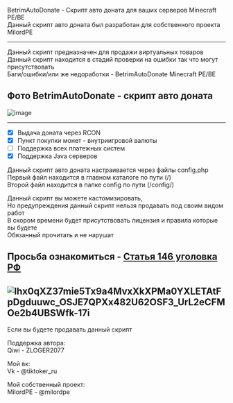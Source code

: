 BetrimAutoDonate - Скрипт авто доната для ваших серверов Minecraft PE/BE                                                                            
Данный скрипт авто доната был разработан для собственного проекта MilordPE

-------------

Данный скрипт предназначен для продажи виртуальных товаров  
Данный скрипт находится в стадий проверки на ошибки так что могут присутствовать                                                                 
Баги/ошибки/или же недоработки - BetrimAutoDonate Minecraft PE/BE                                                         

Фото BetrimAutoDonate - скрипт авто доната
-------------

![image](https://user-images.githubusercontent.com/79506370/200796584-9bb43424-a36a-4389-addb-1ce381ed4ba3.png)

-------------

- [x] Выдача доната через RCON
- [x] Пункт покупки монет - внутриигровой валюты
- [ ] Поддержка всех платежных систем
- [x] Поддержка Java серверов
                                        
Данный скрипт авто доната настраивается через файлы config.php                                                          
Первый файл находится в главном каталоге по пути (/)                                                  
Второй файл находится в папке config по пути (/config/)  

Данный скрипт вы можете кастомизировать,                                                                               
Но предупреждения данный скрипт нельзя продавать под своим видом работ                                               
В скором времени будет присутствовать лицензия и правила которые вы будете                                                   
Обязанный прочитать и не нарушат  

Просьба ознакомиться - [Статья 146 уголовка РФ](https://github.com/haker20SZs/Server-control-panel/files/9770118/146.pdf)
-------------
![lhx0qXZ37mie5Tx9a4MvxXkXPMa0YXLETAtFpDgduuwc_OSJE7QPXx482U62OSF3_UrL2eCFMOe2b4UBSWfk-17i](https://user-images.githubusercontent.com/79506370/195536448-ee17a3b7-d26c-4df9-9999-93572e482eba.jpg)
-------------
Если вы будете продавать данный скрипт

Поддержка автора:                                                                                   
 Qiwi - ZLOGER2077                                                                                                                                   

Мой вк:                                                                                                     
 Vk - @tiktoker_ru
  
Мой собственный проект:                                           
 MilordPE - @milordpe                                              
